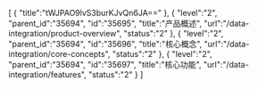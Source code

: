 [
	{
		"title":"tWJPAO9lvS3burKJvQn6JA=="
	},
	{
		"level":"2",
		"parent_id":"35694",
		"id":"35695",
		"title":"产品概述",
		"url":"/data-integration/product-overview",
		"status":"2"
	},
	{
		"level":"2",
		"parent_id":"35694",
		"id":"35696",
		"title":"核心概念",
		"url":"/data-integration/core-concepts",
		"status":"2"
	},
	{
		"level":"2",
		"parent_id":"35694",
		"id":"35697",
		"title":"核心功能",
		"url":"/data-integration/features",
		"status":"2"
	}
]